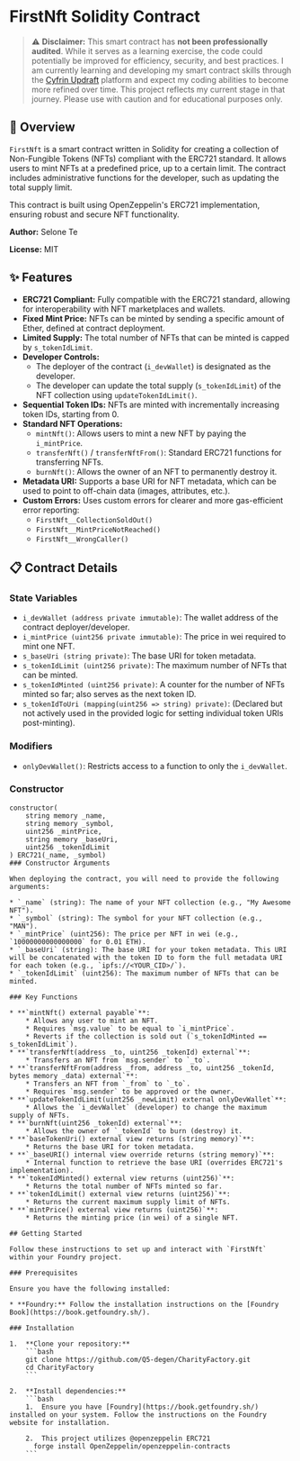 # FirstNft Solidity Contract

> ⚠️ **Disclaimer:** This smart contract has **not been professionally audited**. While it serves as a learning exercise, the code could potentially be improved for efficiency, security, and best practices. I am currently learning and developing my smart contract skills through the [Cyfrin Updraft](https://updraft.cyfrin.io/) platform and expect my coding abilities to become more refined over time. This project reflects my current stage in that journey. Please use with caution and for educational purposes only.

## 📜 Overview

`FirstNft` is a smart contract written in Solidity for creating a collection of Non-Fungible Tokens (NFTs) compliant with the ERC721 standard. It allows users to mint NFTs at a predefined price, up to a certain limit. The contract includes administrative functions for the developer, such as updating the total supply limit.

This contract is built using OpenZeppelin's ERC721 implementation, ensuring robust and secure NFT functionality.

**Author:** Selone Te

**License:** MIT

## ✨ Features

* **ERC721 Compliant:** Fully compatible with the ERC721 standard, allowing for interoperability with NFT marketplaces and wallets.
* **Fixed Mint Price:** NFTs can be minted by sending a specific amount of Ether, defined at contract deployment.
* **Limited Supply:** The total number of NFTs that can be minted is capped by `s_tokenIdLimit`.
* **Developer Controls:**
    * The deployer of the contract (`i_devWallet`) is designated as the developer.
    * The developer can update the total supply (`s_tokenIdLimit`) of the NFT collection using `updateTokenIdLimit()`.
* **Sequential Token IDs:** NFTs are minted with incrementally increasing token IDs, starting from 0.
* **Standard NFT Operations:**
    * `mintNft()`: Allows users to mint a new NFT by paying the `i_mintPrice`.
    * `transferNft()` / `transferNftFrom()`: Standard ERC721 functions for transferring NFTs.
    * `burnNft()`: Allows the owner of an NFT to permanently destroy it.
* **Metadata URI:** Supports a base URI for NFT metadata, which can be used to point to off-chain data (images, attributes, etc.).
* **Custom Errors:** Uses custom errors for clearer and more gas-efficient error reporting:
    * `FirstNft__CollectionSoldOut()`
    * `FirstNft__MintPriceNotReached()`
    * `FirstNft__WrongCaller()`

## 📋 Contract Details

### State Variables

* `i_devWallet (address private immutable)`: The wallet address of the contract deployer/developer.
* `i_mintPrice (uint256 private immutable)`: The price in wei required to mint one NFT.
* `s_baseUri (string private)`: The base URI for token metadata.
* `s_tokenIdLimit (uint256 private)`: The maximum number of NFTs that can be minted.
* `s_tokenIdMinted (uint256 private)`: A counter for the number of NFTs minted so far; also serves as the next token ID.
* `s_tokenIdToUri (mapping(uint256 => string) private)`: (Declared but not actively used in the provided logic for setting individual token URIs post-minting).

### Modifiers

* `onlyDevWallet()`: Restricts access to a function to only the `i_devWallet`.

### Constructor

```solidity
constructor(
    string memory _name,
    string memory _symbol,
    uint256 _mintPrice,
    string memory _baseUri,
    uint256 _tokenIdLimit
) ERC721(_name, _symbol)
### Constructor Arguments

When deploying the contract, you will need to provide the following arguments:

* `_name` (string): The name of your NFT collection (e.g., "My Awesome NFT").
* `_symbol` (string): The symbol for your NFT collection (e.g., "MAN").
* `_mintPrice` (uint256): The price per NFT in wei (e.g., `10000000000000000` for 0.01 ETH).
* `_baseUri` (string): The base URI for your token metadata. This URI will be concatenated with the token ID to form the full metadata URI for each token (e.g., `ipfs://<YOUR_CID>/`).
* `_tokenIdLimit` (uint256): The maximum number of NFTs that can be minted.

### Key Functions

* **`mintNft() external payable`**:
    * Allows any user to mint an NFT.
    * Requires `msg.value` to be equal to `i_mintPrice`.
    * Reverts if the collection is sold out (`s_tokenIdMinted == s_tokenIdLimit`).
* **`transferNft(address _to, uint256 _tokenId) external`**:
    * Transfers an NFT from `msg.sender` to `_to`.
* **`transferNftFrom(address _from, address _to, uint256 _tokenId, bytes memory _data) external`**:
    * Transfers an NFT from `_from` to `_to`.
    * Requires `msg.sender` to be approved or the owner.
* **`updateTokenIdLimit(uint256 _newLimit) external onlyDevWallet`**:
    * Allows the `i_devWallet` (developer) to change the maximum supply of NFTs.
* **`burnNft(uint256 _tokenId) external`**:
    * Allows the owner of `_tokenId` to burn (destroy) it.
* **`baseTokenUri() external view returns (string memory)`**:
    * Returns the base URI for token metadata.
* **`_baseURI() internal view override returns (string memory)`**:
    * Internal function to retrieve the base URI (overrides ERC721's implementation).
* **`tokenIdMinted() external view returns (uint256)`**:
    * Returns the total number of NFTs minted so far.
* **`tokenIdLimit() external view returns (uint256)`**:
    * Returns the current maximum supply limit of NFTs.
* **`mintPrice() external view returns (uint256)`**:
    * Returns the minting price (in wei) of a single NFT.

## Getting Started

Follow these instructions to set up and interact with `FirstNft` within your Foundry project.

### Prerequisites

Ensure you have the following installed:

* **Foundry:** Follow the installation instructions on the [Foundry Book](https://book.getfoundry.sh/).

### Installation

1.  **Clone your repository:**
    ```bash
    git clone https://github.com/Q5-degen/CharityFactory.git
    cd CharityFactory
    ```

2.  **Install dependencies:**
    ```bash
    1.  Ensure you have [Foundry](https://book.getfoundry.sh/) installed on your system. Follow the instructions on the Foundry website for installation.

    2.  This project utilizes @openzeppelin ERC721 
      forge install OpenZeppelin/openzeppelin-contracts
    ```
